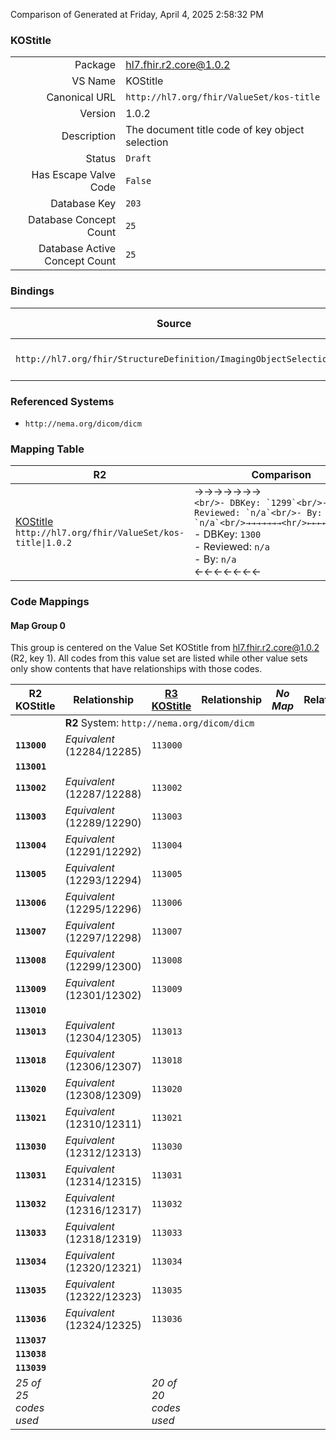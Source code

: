 Comparison of 
Generated at Friday, April 4, 2025 2:58:32 PM

### KOStitle

|      |     |
| ---: | --- |
| Package | hl7.fhir.r2.core@1.0.2 |
| VS Name | KOStitle |
| Canonical URL | `http://hl7.org/fhir/ValueSet/kos-title` |
| Version | 1.0.2 |
| Description | The document title code of key object selection |
| Status | `Draft` |
| Has Escape Valve Code | `False` |
| Database Key | `203` |
| Database Concept Count | `25` |
| Database Active Concept Count | `25` |
### Bindings

| Source | Element | Binding | Strength | Element Short |
| ------ | ------- | ------- | -------- | ------------- |
| `http://hl7.org/fhir/StructureDefinition/ImagingObjectSelection` | `ImagingObjectSelection.title` | `http://hl7.org/fhir/ValueSet/kos-title` | `Required` | Reason for selection |

### Referenced Systems

* `http://nema.org/dicom/dicm`
### Mapping Table

| R2 | Comparison | R3 | Comparison | R4 | Comparison | R4B | Comparison | R5
| --- | --- | --- | --- | --- | --- | --- | --- | ---
| [KOStitle](/docs/R2/ValueSets/KOStitle.md)<br/> `http://hl7.org/fhir/ValueSet/kos-title\|1.0.2` | →→→→→→→<br/>``<br/>- DBKey: `1299`<br/>- Reviewed: `n/a`<br/>- By: `n/a`<br/>→→→→→→→<hr/>←←←←←←←<br/>``<br/>- DBKey: `1300`<br/>- Reviewed: `n/a`<br/>- By: `n/a`<br/>←←←←←←←| [KOStitle](/docs/R3/ValueSets/KOStitle.md)<br/> `http://hl7.org/fhir/ValueSet/kos-title\|3.0.2` | <br/>*no map*<br/><hr/><br/>*no map*<br/>| | | | | | 
### Code Mappings


#### Map Group 0

This group is centered on the Value Set KOStitle from hl7.fhir.r2.core@1.0.2 (R2, key 1).
All codes from this value set are listed while other value sets only show contents that have relationships with those codes.

| R2 KOStitle| Relationship | [R3 KOStitle](/docs/R3/ValueSets/KOStitle.md)| Relationship | *No Map* | Relationship | *No Map* | Relationship | *No Map* 
| --- | --- | --- | --- | --- | --- | --- | --- | ---
| <td colspan="8">**R2** System: `http://nema.org/dicom/dicm`
| **`113000`**| _Equivalent_ <br/>(12284/12285)| `113000`| | | | | | | 
| **`113001`**| | | | | | | | | 
| **`113002`**| _Equivalent_ <br/>(12287/12288)| `113002`| | | | | | | 
| **`113003`**| _Equivalent_ <br/>(12289/12290)| `113003`| | | | | | | 
| **`113004`**| _Equivalent_ <br/>(12291/12292)| `113004`| | | | | | | 
| **`113005`**| _Equivalent_ <br/>(12293/12294)| `113005`| | | | | | | 
| **`113006`**| _Equivalent_ <br/>(12295/12296)| `113006`| | | | | | | 
| **`113007`**| _Equivalent_ <br/>(12297/12298)| `113007`| | | | | | | 
| **`113008`**| _Equivalent_ <br/>(12299/12300)| `113008`| | | | | | | 
| **`113009`**| _Equivalent_ <br/>(12301/12302)| `113009`| | | | | | | 
| **`113010`**| | | | | | | | | 
| **`113013`**| _Equivalent_ <br/>(12304/12305)| `113013`| | | | | | | 
| **`113018`**| _Equivalent_ <br/>(12306/12307)| `113018`| | | | | | | 
| **`113020`**| _Equivalent_ <br/>(12308/12309)| `113020`| | | | | | | 
| **`113021`**| _Equivalent_ <br/>(12310/12311)| `113021`| | | | | | | 
| **`113030`**| _Equivalent_ <br/>(12312/12313)| `113030`| | | | | | | 
| **`113031`**| _Equivalent_ <br/>(12314/12315)| `113031`| | | | | | | 
| **`113032`**| _Equivalent_ <br/>(12316/12317)| `113032`| | | | | | | 
| **`113033`**| _Equivalent_ <br/>(12318/12319)| `113033`| | | | | | | 
| **`113034`**| _Equivalent_ <br/>(12320/12321)| `113034`| | | | | | | 
| **`113035`**| _Equivalent_ <br/>(12322/12323)| `113035`| | | | | | | 
| **`113036`**| _Equivalent_ <br/>(12324/12325)| `113036`| | | | | | | 
| **`113037`**| | | | | | | | | 
| **`113038`**| | | | | | | | | 
| **`113039`**| | | | | | | | | 
| *25 of 25 codes used* | | *20 of 20 codes used* | | | | | | 

